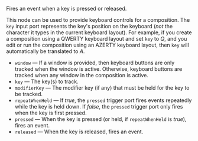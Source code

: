 Fires an event when a key is pressed or released. 

This node can be used to provide keyboard controls for a composition. The `key` input port represents the key's position on the keyboard (*not* the character it types in the current keyboard layout). For example, if you create a composition using a QWERTY keyboard layout and set `key` to *Q*, and you edit or run the composition using an AZERTY keyboard layout, then `key` will automatically be translated to *A*. 

   - `window` — If a window is provided, then keyboard buttons are only tracked when the window is active. Otherwise, keyboard buttons are tracked when any window in the composition is active. 
   - `key` — The key(s) to track. 
   - `modifierKey` — The modifier key (if any) that must be held for the key to be tracked. 
   - `repeatWhenHeld` — If *true*, the `pressed` trigger port fires events repeatedly while the key is held down. If *false*, the `pressed` trigger port only fires when the key is first pressed. 
   - `pressed` — When the key is pressed (or held, if `repeatWhenHeld` is *true*), fires an event. 
   - `released` — When the key is released, fires an event. 
